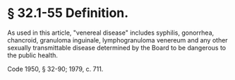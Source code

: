 # § 32.1-55 Definition.

<p>As used in this article, "venereal disease" includes syphilis, gonorrhea, chancroid, granuloma inguinale, lymphogranuloma venereum and any other sexually transmittable disease determined by the Board to be dangerous to the public health.</p><p>Code 1950, § 32-90; 1979, c. 711.</p>
